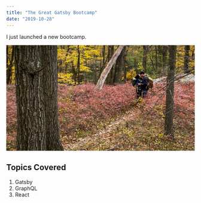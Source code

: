 ```yaml
---
title: "The Great Gatsby Bootcamp"
date: "2019-10-28"
---
```


I just launched a new bootcamp. 

![couple](./couple.jpg)

## Topics Covered

1. Gatsby
2. GraphQL
3. React